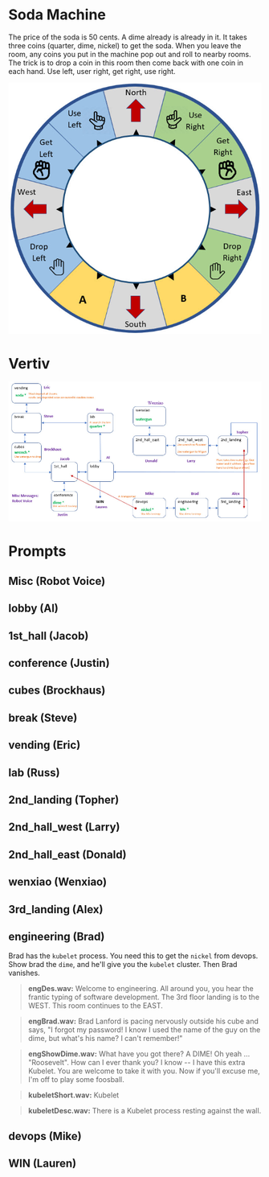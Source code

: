 # Soda Machine

The price of the soda is 50 cents. A dime already is already in it. It takes
three coins (quarter, dime, nickel) to get the soda. When you leave
the room, any coins you put in the machine pop out and roll to nearby 
rooms. The trick is to drop a coin in this room then come back
with one coin in each hand. Use left, user right, get right, use right.

![](controls.jpg)

# Vertiv

![](map.jpg)

# Prompts

## Misc (Robot Voice)

## lobby (Al)

## 1st\_hall (Jacob)

## conference (Justin)

## cubes (Brockhaus)

## break (Steve)

## vending (Eric)

## lab (Russ)

## 2nd\_landing (Topher)

## 2nd\_hall\_west (Larry)

## 2nd\_hall\_east (Donald)

## wenxiao (Wenxiao)

## 3rd\_landing (Alex)

## engineering (Brad)

Brad has the `kubelet` process. You need this to get the `nickel` from devops. Show brad the `dime`, and he'll give you the `kubelet` cluster.
Then Brad vanishes.

> **engDes.wav:** Welcome to engineering. All around you, you hear the frantic typing of software development. The 3rd floor
landing is to the WEST. This room continues to the EAST. 

> **engBrad.wav:** Brad Lanford is pacing nervously outside his cube and says, "I forgot my password! I know I used the name of the guy on the
dime, but what's his name? I can't remember!"

> **engShowDime.wav:** What have you got there? A DIME! Oh yeah ... "Roosevelt". How can I ever thank you? I know -- I have this extra Kubelet. You are 
welcome to take it with you. Now if you'll excuse me, I'm off to play some foosball.

> **kubeletShort.wav:** Kubelet

> **kubeletDesc.wav:** There is a Kubelet process resting against the wall.

## devops (Mike)

## WIN (Lauren)

